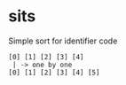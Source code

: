 # sits
Simple sort for identifier code

```
[0] [1] [2] [3] [4]
 | -> one by one
[0] [1] [2] [3] [4] [5]
```
